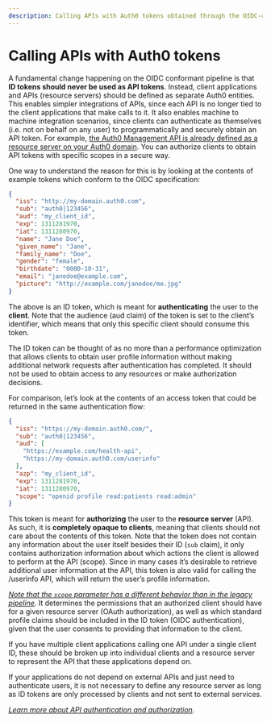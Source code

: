 ```yaml
---
description: Calling APIs with Auth0 tokens obtained through the OIDC-conformant pipeline
---
```



Calling APIs with Auth0 tokens
==============================

A fundamental change happening on the OIDC conformant pipeline is that
**ID tokens should never be used as API tokens**. Instead, client
applications and APIs (resource servers) should be defined as separate
Auth0 entities. This enables simpler integrations of APIs, since each
API is no longer tied to the client applications that make calls to it.
It also enables machine to machine integration scenarios, since clients
can authenticate as themselves (i.e. not on behalf on any user) to
programmatically and securely obtain an API token. For example, [the
Auth0 Management API is already defined as a resource server on your
Auth0 domain](${manage_url}/#/apis/management/settings). You
can authorize clients to obtain API tokens with specific scopes in a
secure way.

One way to understand the reason for this is by looking at the contents
of example tokens which conform to the OIDC specification:

```json
{
  "iss": "http://my-domain.auth0.com",
  "sub": "auth0|123456",
  "aud": "my_client_id",
  "exp": 1311281970,
  "iat": 1311280970,
  "name": "Jane Doe",
  "given_name": "Jane",
  "family_name": "Doe",
  "gender": "female",
  "birthdate": "0000-10-31",
  "email": "janedoe@example.com",
  "picture": "http://example.com/janedoe/me.jpg"
}
```

The above is an ID token, which is meant for **authenticating** the user
to the **client**. Note that the audience (aud claim) of the token is
set to the client’s identifier, which means that only this specific
client should consume this token.

The ID token can be thought of as no more than a performance
optimization that allows clients to obtain user profile information
without making additional network requests after authentication has
completed. It should not be used to obtain access to any resources or
make authorization decisions.

For comparison, let’s look at the contents of an access token that could
be returned in the same authentication flow:

```json
{
  "iss": "https://my-domain.auth0.com/",
  "sub": "auth0|123456",
  "aud": [
    "https://example.com/health-api",
    "https://my-domain.auth0.com/userinfo"
  ],
  "azp": "my_client_id",
  "exp": 1311281970,
  "iat": 1311280970,
  "scope": "openid profile read:patients read:admin"
}
```

This token is meant for **authorizing** the user to the **resource
server** (API). As such, it is **completely opaque to clients**, meaning
that clients should not care about the contents of this token. Note that
the token does not contain any information about the user itself besides
their ID (`sub` claim), it only contains authorization information about
which actions the client is allowed to perform at the API (scope). Since
in many cases it’s desirable to retrieve additional user information at
the API, this token is also valid for calling the /userinfo API, which
will return the user’s profile information.

[*Note that the `scope` parameter has a different behavior than in the legacy pipeline*](https://openid.net/specs/openid-connect-core-1_0.html#ScopeClaims).
It determines the permissions that an authorized client should have for
a given resource server (OAuth authorization), as well as which standard
profile claims should be included in the ID token (OIDC authentication),
given that the user consents to providing that information to the
client.

If you have multiple client applications calling one API under a single
client ID, these should be broken up into individual clients and a
resource server to represent the API that these applications depend on.

If your applications do not depend on external APIs and just need to
authenticate users, it is not necessary to define any resource server as
long as ID tokens are only processed by clients and not sent to external
services.

[*Learn more about API authentication and
authorization*](/api-auth).

